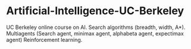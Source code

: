 # Artificial-Intelligence-UC-Berkeley
UC Berkeley online course on AI.
Search algorithms (breadth, width, A*).
Multiagents (Search agent, minimax agent, alphabeta agent, expectimax agent)
Reinforcement learning.
